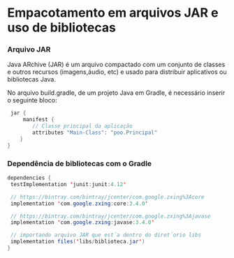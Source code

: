 # Empacotamento em arquivos JAR e uso de bibliotecas

### Arquivo JAR

Java ARchive (JAR) é um arquivo compactado com um conjunto de classes e outros recursos (imagens,áudio, etc) e usado para distribuir aplicativos ou bibliotecas Java.

No arquivo build.gradle, de um projeto Java em Gradle, é necessário inserir o seguinte bloco:

```java
 jar { 
     manifest {
        // Classe principal da aplicação 
        attributes "Main-Class": "poo.Principal"
    } 
}
```

### Dependência de bibliotecas com o Gradle

```java
dependencies {
 testImplementation 'junit:junit:4.12'

 // https://bintray.com/bintray/jcenter/com.google.zxing%3Acore
 implementation 'com.google.zxing:core:3.4.0'

 // https://bintray.com/bintray/jcenter/com.google.zxing%3Ajavase
 implementation 'com.google.zxing:javase:3.4.0'

 // importando arquivo JAR que est´a dentro do diret´orio libs
 implementation files('libs/biblioteca.jar')
}
```

